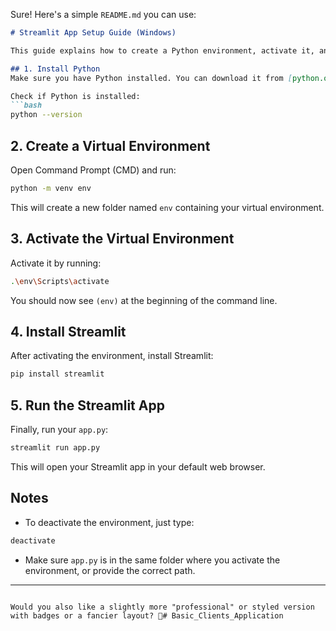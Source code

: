 Sure! Here's a simple `README.md` you can use:

```markdown
# Streamlit App Setup Guide (Windows)

This guide explains how to create a Python environment, activate it, and run a Streamlit app (`app.py`) on a Windows PC.

## 1. Install Python
Make sure you have Python installed. You can download it from [python.org](https://www.python.org/).

Check if Python is installed:
```bash
python --version
```

## 2. Create a Virtual Environment
Open Command Prompt (CMD) and run:

```bash
python -m venv env
```
This will create a new folder named `env` containing your virtual environment.

## 3. Activate the Virtual Environment
Activate it by running:

```bash
.\env\Scripts\activate
```

You should now see `(env)` at the beginning of the command line.

## 4. Install Streamlit
After activating the environment, install Streamlit:

```bash
pip install streamlit
```

## 5. Run the Streamlit App
Finally, run your `app.py`:

```bash
streamlit run app.py
```

This will open your Streamlit app in your default web browser.

## Notes
- To deactivate the environment, just type:
```bash
deactivate
```
- Make sure `app.py` is in the same folder where you activate the environment, or provide the correct path.

---
```

Would you also like a slightly more "professional" or styled version with badges or a fancier layout? 🚀#   B a s i c _ C l i e n t s _ A p p l i c a t i o n  
 